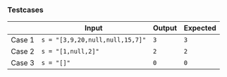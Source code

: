 ### Testcases
|        | Input                           | Output | Expected |
|--------|---------------------------------|--------|----------|
| Case 1 | `s = "[3,9,20,null,null,15,7]"` | `3`    | `3`      |
| Case 2 | `s = "[1,null,2]"`              | `2`    | `2`      |
| Case 3 | `s = "[]"`                      | `0`    | `0`      |
    